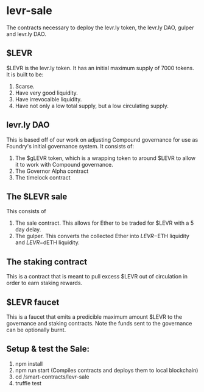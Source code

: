 # levr-sale

The contracts necessary to deploy the levr.ly token, the levr.ly DAO, gulper and levr.ly DAO.

## $LEVR

$LEVR is the levr.ly token.
It has an initial maximum supply of 7000 tokens.
It is built to be:

1. Scarse.
2. Have very good liquidity.
3. Have irrevocalble liquidity.
4. Have not only a low total supply, but a low circulating supply.

## levr.ly DAO

This is based off of our work on adjusting Compound governance for use as Foundry's initial governance system.
It consists of:

1. The $gLEVR token, which is a wrapping token to around $LEVR to allow it to work with Compound governance.
2. The Governor Alpha contract
3. The timelock contract

## The $LEVR sale

This consists of

1. The sale contract. This allows for Ether to be traded for $LEVR with a 5 day delay.
2. The gulper. This converts the collected Ether into $LEVR-$ETH liquidity and $LEVR-$dETH liquidity.

## The staking contract

This is a contract that is meant to pull excess $LEVR out of circulation in order to earn staking rewards.

## $LEVR faucet

This is a faucet that emits a predicible maximum amount $LEVR to the governance and staking contracts.
Note the funds sent to the governance can be optionally burnt.

## Setup & test the Sale:

1. npm install
2. npm run start (Compiles contracts and deploys them to local blockchain)
3. cd /smart-contracts/levr-sale
4. truffle test
